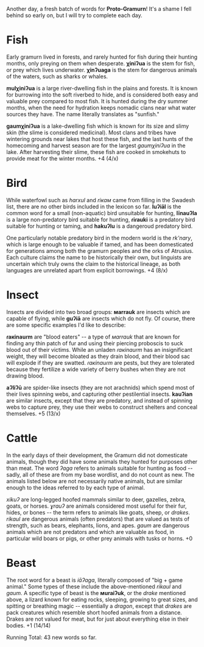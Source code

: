 Another day, a fresh batch of words for **Proto-Gramurn**! It's a shame I fell behind so early on, but I will try to complete each day.

# Fish

Early gramurn lived in forests, and rarely hunted for fish during their hunting months, only preying on them when desperate. **χiniʔua** is the stem for fish, or prey which lives underwater. **χinʔuaga** is the stem for dangerous animals of the waters, such as sharks or whales.

**mulχiniʔua** is a large river-dwelling fish in the plains and forests. It is known for burrowing into the soft riverbed to hide, and is considered both easy and valuable prey compared to most fish. It is hunted during the dry summer months, when the need for hydration keeps nomadic clans near what water sources they have. The name literally translates as "sunfish."

**gaumχiniʔua** is a lake-dwelling fish which is known for its size and slimy skin (the slime is considered medicinal). Most clans and tribes have wintering grounds near lakes that host these fish, and the last hunts of the homecoming and harvest season are for the largest _gaumχiniʔua_ in the lake. After harvesting their slime, these fish are cooked in smokehuts to provide meat for the winter months. +4 (4/x)

# Bird

While waterfowl such as _harxul_ and _riкaм_ came from filling in the Swadesh list, there are no other birds included in the lexicon so far. **luʔiāl** is the common word for a small (non-aquatic) bird unsuitable for hunting, **līnauʔla** is a large non-predatory bird suitable for hunting, **ɾiɾauki** is a predatory bird suitable for hunting or taming, and **hakuʔlu** is a dangeroud predatory bird.

One particularly notable predatory bird in the modern world is the _rk'nary_, which is large enough to be valuable if tamed, and has been domesticated for generations among both the gramurn peoples and the orks of Atrusius. Each culture claims the name to be historically their own, but linguists are uncertain which truly owns the claim to the historical lineage, as both languages are unrelated apart from explicit borrowings. +4 (8/x)

# Insect

Insects are divided into two broad groups: **мarrauk** are insects which are capable of flying, while **guʔiā** are insects which do not fly. Of course, there are some specific examples I'd like to describe:

**ɾaкinauɾm** are "blood eaters" -- a type of _мarrauk_ that are known for finding any thin patch of fur and using their piercing proboscis to suck blood out of their victims. While an unladen _ɾaкinauɾm_ has an insignificant weight, they will become bloated as they drain blood, and their blood sac will explode if they are swatted. _ɾaкinauɾm_ are pests, but they are tolerated because they fertilize a wide variety of berry bushes when they are not drawing blood.

**aʔliʔū** are spider-like insects (they are not arachnids) which spend most of their lives spinning webs, and capturing other pestilential insects. **kauʔian** are similar insects, except that they are predatory, and instead of spinning webs to capture prey, they use their webs to construct shelters and conceal themselves. +5 (13/x)

# Cattle

In the early days of their development, the Gramurn did not domesticate animals, though they did have some animals they hunted for purposes other than meat. The word _ʔaga_ refers to animals suitable for hunting as food -- sadly, all of these are from my base wordlist, and do not count as new. The animals listed below are not necessarily native animals, but are similar enough to the ideas referred to by each type of animal.

_xikuʔ_ are long-legged hoofed mammals similar to deer, gazelles, zebra, goats, or horses. _ɣrauʔ_ are animals considered most useful for their fur, hides, or bones -- the term refers to animals like goats, sheep, or *drakes*. _rikaul_ are dangerous animals (often predators) that are valued as tests of strength, such as bears, elephants, lions, and apes. _gaum_ are dangerous animals which are not predators and which are valuable as food, in particular wild boars or pigs, or other prey animals with tusks or horns. +0

# Beast

The root word for a beast is _iāʔaga_, literally composed of "big + game animal." Some types of these include the above-mentioned *rikaul* and *gaum*. A specific type of beast is the **мuraiʔuk**, or the *drake* mentioned above, a lizard known for eating rocks, sleeping, growing to great sizes, and spitting or breathing magic -- essentially a *dragon*, except that *drakes* are pack creatures which resemble short hoofed animals from a distance. Drakes are not valued for meat, but for just about everything else in their bodies. +1 (14/14)

Running Total: 43 new words so far.
